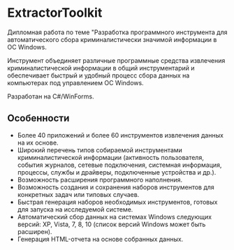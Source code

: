 # ExtractorToolkit
Дипломная работа по теме "Разработка программного инструмента для автоматического сбора криминалистически значимой информации в ОС Windows.

Инструмент  объединяет различные программные средства извлечения криминалистической информации в общий инструментарий и обеспечивает быстрый и удобный процесс сбора данных на компьютерах под управлением ОС Windows.

Разработан на C#/WinForms.

## Особенности

-	Более 40 приложений и более 60 инструментов извлечения данных на их основе. 
-	Широкий перечень типов собираемой инструментами криминалистической информации (активность пользователя, события журналов, сетевые подключения, системная информация, процессы, службы и драйверы, подключенные устройства и др.).
-	Возможность расширения программного наполнения.
-	Возможность создания и сохранения наборов инструментов для конкретных задач или типовых случаев.
-	Быстрая генерация наборов необходимых инструментов, готовых для запуска на исследуемой системе.
-	Автоматический сбор данных на системах Windows следующих версий: XP, Vista, 7, 8, 10 (список версий Windows может быть расширен).
-	Генерация HTML-отчета на основе собранных данных. 
